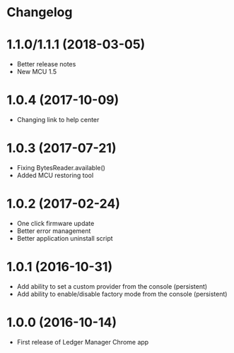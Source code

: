 # Changelog
1.1.0/1.1.1 (2018-03-05)
==================
- Better release notes
- New MCU 1.5

1.0.4 (2017-10-09)
==================

- Changing link to help center

1.0.3 (2017-07-21)
==================

- Fixing BytesReader.available()
- Added MCU restoring tool

1.0.2 (2017-02-24)
=================

- One click firmware update
- Better error management
- Better application uninstall script

1.0.1 (2016-10-31)
==================

- Add ability to set a custom provider from the console (persistent)
- Add ability to enable/disable factory mode from the console (persistent)

1.0.0 (2016-10-14)
==================

- First release of Ledger Manager Chrome app